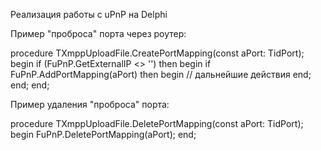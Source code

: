 Реализация работы с uPnP на Delphi

Пример "проброса" порта через роутер:

procedure TXmppUploadFile.CreatePortMapping(const aPort: TidPort);
begin
  if (FuPnP.GetExternalIP <> '') then
  begin
    if FuPnP.AddPortMapping(aPort) then
    begin
      // дальнейшие действия
    end;
  end;
end;

Пример удаления "проброса" порта:

procedure TXmppUploadFile.DeletePortMapping(const aPort: TidPort);
begin
  FuPnP.DeletePortMapping(aPort);
end;
